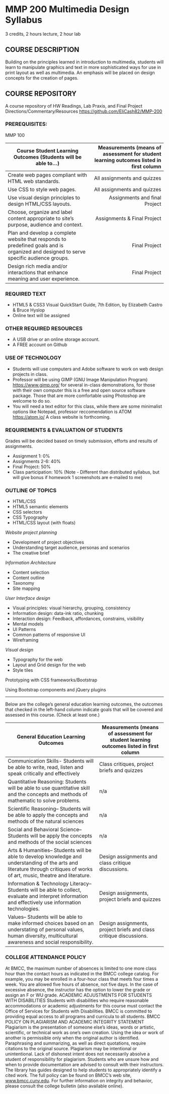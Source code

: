# MMP 200 Multimedia Design Syllabus

3 credits, 2 hours lecture, 2 hour lab

## COURSE DESCRIPTION
Building on the principles learned in introduction to multimedia, students will
learn to manipulate graphics and text in more sophisticated ways for use in print
layout as well as multimedia. An emphasis will be placed on design concepts for
the creation of pages.

## COURSE REPOSITORY

A course repository of HW Readings, Lab Praxis, and Final Project
Directions/Commentary/Resources <https://github.com/EliCash82/MMP-200>

### PREREQUISITES:
MMP 100

| Course Student Learning Outcomes (Students will be able to…) | Measurements (means of assessment for student learning outcomes listed in first column |
| ------------------------------------------------------------ | -------------------------------------------------------------------------------------: |
| Create web pages compliant with HTML web standards.	         | All assignments and quizzes |
| Use CSS to style web pages.	                                 | All assignments and quizzes |
| Use visual design principles to design HTML/CSS layouts.	   | Assignments and final Project |
| Choose, organize and label content appropriate to site’s purpose, audience and context.	| Assignments & Final Project |
| Plan and develop a complete website that responds to predefined goals and is organized and designed to serve specific audience groups. |	Final Project |
| Design rich media and/or interactions that enhance meaning and user experience.	| Final Project |

### REQUIRED TEXT

* HTML5 & CSS3 Visual QuickStart Guide, 7th Edition, by Elizabeth Castro & Bruce Hyslop
* Online text will be assigned

### OTHER REQUIRED RESOURCES

* A USB drive or an online storage account.
* A FREE account on Github

### USE OF TECHNOLOGY
* Students will use computers and Adobe software to work on web design projects in class.
* Professor will be using GIMP (GNU Image Manipulation Program) <https://www.gimp.org/> for several in-class demonstrations, for those with their own computer this is a free and open source software package.  Those that are more comfortable using Photoshop are welcome to do so.
* You will need a text editor for this class, while there are some minimalist options like Notepad, professor reccomendation is ATOM <https://atom.io/>
A class website is forthcoming.

### REQUIREMENTS & EVALUATION OF STUDENTS

Grades will be decided based on timely submission, efforts and results of assignments.

* Assignment 1: 0%
* Assignments 2-6: 40%
* Final Project: 50%
* Class participation: 10%
(Note - Different than distributed syllabus, but will give bonus if homework 1 screenshots are e-mailed to me)


### OUTLINE OF TOPICS

* HTML/CSS
* HTML5 semantic elements
* CSS selectors
* CSS Typography
* HTML/CSS layout (with floats)

*Website project planning*
* Development of project objectives
* Understanding target audience, personas and scenarios
* The creative brief

*Information Architecture*
* Content selection
* Content outline
* Taxonomy
* Site mapping

*User Interface design*
* Visual principles: visual hierarchy, grouping, consistency
* Information design: data-ink ratio, chunking
* Interaction design: Feedback, affordances, constrains, visibility
* Mental models
* UI Patterns
* Common patterns of responsive UI
* Wireframing

*Visual design*
* Typography for the web
* Layout and Grid design for the web
* Style tiles

Prototyping with CSS frameworks/Bootstrap

Using Bootstrap components and jQuery plugins

---


Below are the college’s general education learning outcomes, the outcomes that checked in the left-hand column indicate goals that will be covered and assessed in this course. (Check at least one.)

| General Education Learning Outcomes	| Measurements (means of assessment for student learning outcomes listed in first column |
| --- | --- |
| Communication Skills- Students will be able to write, read, listen and speak critically and effectively	| Class critiques, project briefs and quizzes |
| Quantitative Reasoning: Students will be able to use quantitative skill and the concepts and methods of mathematic to solve problems.	| n/a
| Scientific Reasoning– Students will be able to apply the concepts and methods of the natural sciences	| n/a
| Social and Behavioral Science– Students will be apply the concepts and methods of the social sciences	| n/a
| Arts & Humanities– Students will be able to develop knowledge and understanding of the arts and literature through critiques of works of art, music, theatre and literature.	| Design assignments and class critique discussions.
| Information & Technology Literacy– Students will be able to collect, evaluate and interpret information and effectively use information technologies.	| Design assignments, project briefs and quizzes
| Values– Students will be able to make informed choices based on an understating of personal values, human diversity, multicultural awareness and social responsibility.	| Design assignments, project briefs and class critique discussions.

### COLLEGE ATTENDANCE POLICY

At BMCC, the maximum number of absences is limited to one more class hour than the contact hours as indicated in the BMCC college catalog.  For example, you may be enrolled in a four-hour class that meets four times a week. You are allowed five hours of absence, not five days.  In the case of excessive absence, the instructor has the option to lower the grade or assign an F or WU grade.
ACADEMIC ADJUSTMENTS FOR STUDENTS WITH DISABILITIES
Students with disabilities who require reasonable accommodations or academic adjustments for this course must contact the Office of Services for Students with Disabilities.  BMCC is committed to providing equal access to all programs and curricula to all students.
BMCC POLICY ON PLAGIARISM AND ACADEMIC INTEGRITY STATEMENT
Plagiarism is the presentation of someone else’s ideas, words or artistic, scientific, or technical work as one’s own creation.  Using the idea or work of another is permissible only when the original author is identified.  Paraphrasing and summarizing, as well as direct quotations, require citations to the original source.  Plagiarism may be intentional or unintentional.  Lack of dishonest intent does not necessarily absolve a student of responsibility for plagiarism.
Students who are unsure how and when to provide documentation are advised to consult with their instructors.  The library has guides designed to help students to appropriately identify a cited work.  The full policy can be found on BMCC’s web site, www.bmcc.cuny.edu. For further information on integrity and behavior, please consult the college bulletin (also available online).
